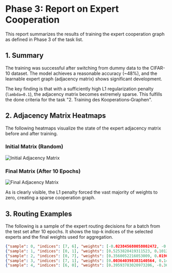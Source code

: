 # Phase 3: Report on Expert Cooperation

This report summarizes the results of training the expert cooperation graph as defined in Phase 3 of the task list.

## 1. Summary

The training was successful after switching from dummy data to the CIFAR-10 dataset. The model achieves a reasonable accuracy (~48%), and the learnable expert graph (adjacency matrix) shows significant development.

The key finding is that with a sufficiently high L1 regularization penalty (`lambda=0.1`), the adjacency matrix becomes extremely sparse. This fulfills the done criteria for the task "2. Training des Kooperations‑Graphen".

## 2. Adjacency Matrix Heatmaps

The following heatmaps visualize the state of the expert adjacency matrix before and after training.

### Initial Matrix (Random)

![Initial Adjacency Matrix](./graphs/adjacency_matrix_epoch_initial.png)

### Final Matrix (After 10 Epochs)

![Final Adjacency Matrix](./graphs/adjacency_matrix_epoch_10.png)

As is clearly visible, the L1 penalty forced the vast majority of weights to zero, creating a sparse cooperation graph.

## 3. Routing Examples

The following is a sample of the expert routing decisions for a batch from the test set after 10 epochs. It shows the top-k indices of the selected experts and the final weights used for aggregation.

```json
{"sample": 0, "indices": [7, 6], "weights": [-0.023845680058002472, -0.5943248271942139, 0.020148981362581253, 0.034253619611263275, -0.24800525605678558, -0.12826967239379883, 0.07681803405284882, 0.13384170830249786]}
{"sample": 1, "indices": [0, 1], "weights": [0.5253820419311523, 0.10127469897270203, -0.6570695638656616, -0.22931239008903503, -0.24660004675388336, -0.2943820655345917, -0.3741764426231384, -0.6429430246353149]}
{"sample": 2, "indices": [0, 7], "weights": [0.3560052216053009, 0.01902751624584198, -0.6170579791069031, -0.28332725167274475, -0.1411488950252533, -0.05112249404191971, -0.2220308482646942, 0.2452421933412552]}
{"sample": 3, "indices": [7, 1], "weights": [0.003640398383140564, 0.149976909160614, -0.3614552915096283, -0.28396525979042053, -0.04866465926170349, -0.4287327527999878, -0.33094361424446106, 0.2714793086051941]}
{"sample": 4, "indices": [6, 0], "weights": [0.39593783020973206, -0.3637765944004059, -0.02530112862586975, 0.18493667244911194, -0.036988161504268646, -0.028645697981119156, 0.49050024151802063, 0.2036648690700531]}
```